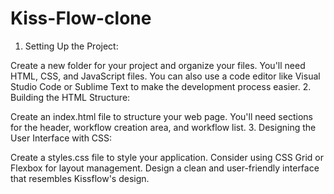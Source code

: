 # Kiss-Flow-clone
1. Setting Up the Project:

Create a new folder for your project and organize your files. You'll need HTML, CSS, and JavaScript files. You can also use a code editor like Visual Studio Code or Sublime Text to make the development process easier.
2. Building the HTML Structure:

Create an index.html file to structure your web page. You'll need sections for the header, workflow creation area, and workflow list.
3. Designing the User Interface with CSS:

Create a styles.css file to style your application. Consider using CSS Grid or Flexbox for layout management. Design a clean and user-friendly interface that resembles Kissflow's design.
